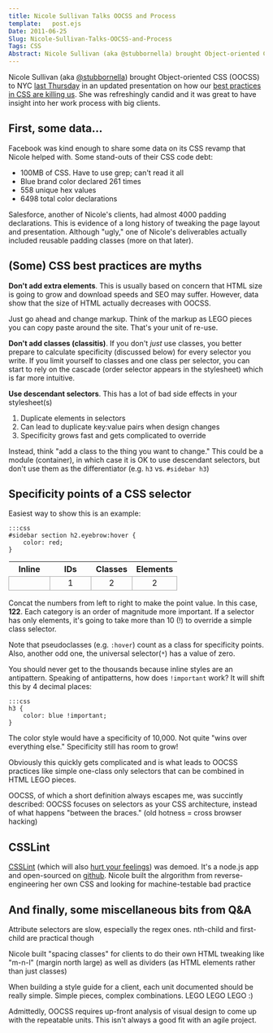 ```yaml
---
title: Nicole Sullivan Talks OOCSS and Process
template:   post.ejs
Date: 2011-06-25
Slug: Nicole-Sullivan-Talks-OOCSS-and-Process
Tags: CSS
Abstract: Nicole Sullivan (aka @stubbornella) brought Object-oriented CSS (OOCSS) to NYC last Thursday in an updated presentation on how our best practices in CSS are killing us. She was refreshingly candid and it was great to have insight into her work process with big clients. 
---
```


Nicole Sullivan (aka [@stubbornella](http://twitter.com/stubbornella))
brought Object-oriented CSS (OOCSS) to NYC [last
Thursday](http://www.nywebperformance.org/events/16508168/) in an
updated presentation on how our [best practices in CSS are killing
us](http://www.stubbornella.org/content/2011/04/28/our-best-practices-are-killing-us/).
She was refreshingly candid and it was great to have insight into her
work process with big clients.

## First, some data...

Facebook was kind enough to share some data on its CSS revamp that
Nicole helped with. Some stand-outs of their CSS code debt:

-   100MB of CSS. Have to use grep; can't read it all
-   Blue brand color declared 261 times
-   558 unique hex values
-   6498 total color declarations

Salesforce, another of Nicole's clients, had almost 4000 padding
declarations. This is evidence of a long history of tweaking the page
layout and presentation. Although "ugly," one of Nicole's deliverables
actually included reusable padding classes (more on that later).

## (Some) CSS best practices are myths

**Don't add extra elements**. This is usually based on concern that HTML
size is going to grow and download speeds and SEO may suffer. However,
data show that the size of HTML actually decreases with OOCSS.

Just go ahead and change markup. Think of the markup as LEGO pieces you
can copy paste around the site. That's your unit of re-use.

**Don't add classes (classitis)**. If you don't *just* use classes, you
better prepare to calculate specificity (discussed below) for every
selector you write. If you limit yourself to classes and one class per
selector, you can start to rely on the cascade (order selector appears
in the stylesheet) which is far more intuitive.

**Use descendant selectors**. This has a lot of bad side effects in your
stylesheet(s)

1.  Duplicate elements in selectors
2.  Can lead to duplicate key:value pairs when design changes
3.  Specificity grows fast and gets complicated to override

Instead, think "add a class to the thing you want to change." This could
be a module (container), in which case it is OK to use descendant
selectors, but don't use them as the differentiator (e.g. `h3` vs.
`#sidebar h3`)

## Specificity points of a CSS selector

Easiest way to show this is an example:

	:::css
    #sidebar section h2.eyebrow:hover {
        color: red;
    } 
          
<style type="text/css">
#specificity-oocss tbody td {
	border: 1px solid #aaa;
	text-align: center;
	width: 4em;
}
</style>
<table id="specificity-oocss">
	<thead>
		<tr>
			<th>
				Inline
			</th>
			<th>
				IDs
			</th>
			<th>
				Classes
			</th>
			<th>
				Elements
			</th>
		</tr>
	</thead>
	<tbody>
		<tr>
			<td>&nbsp;</td>
			<td>1</td>
			<td>2</td>
			<td>2</td>
		</tr>
	</tbody>
</table> 


Concat the numbers from left to right to make the point value. In this
case, **122**. Each category is an order of magnitude more important. If
a selector has only elements, it's going to take more than 10 (!) to
override a simple class selector.

Note that pseudoclasses (e.g. `:hover`) count as a class for specificity
points. Also, another odd one, the universal selector(`*`) has a value
of zero.

You should never get to the thousands because inline styles are an
antipattern. Speaking of antipatterns, how does `!important` work? It
will shift this by 4 decimal places:

	:::css
    h3 { 
        color: blue !important;
    }

The color style would have a specificity of 10,000. Not quite "wins over
everything else." Specificity still has room to grow!

Obviously this quickly gets complicated and is what leads to OOCSS
practices like simple one-class only selectors that can be combined in
HTML LEGO pieces.

OOCSS, of which a short definition always escapes me, was succintly
described: OOCSS focuses on selectors as your CSS architecture, instead
of what happens "between the braces." (old hotness = cross browser
hacking)

## CSSLint

[CSSLint](http://csslint.net/) (which will also [hurt your
feelings](http://www.jslint.com/)) was demoed. It's a node.js app and
open-sourced on [github](https://github.com/stubbornella/csslint).
Nicole built the alrgorithm from reverse-engineering her own CSS and
looking for machine-testable bad practice

## And finally, some miscellaneous bits from Q&A

Attribute selectors are slow, especially the regex ones. nth-child and
first-child are practical though

Nicole built "spacing classes" for clients to do their own HTML tweaking
like "m-n-l" (margin north large) as well as dividers (as HTML elements
rather than just classes)

When building a style guide for a client, each unit documented should be
really simple. Simple pieces, complex combinations. LEGO LEGO LEGO :)

Admittedly, OOCSS requires up-front analysis of visual design to come up
with the repeatable units. This isn't always a good fit with an agile
project.
